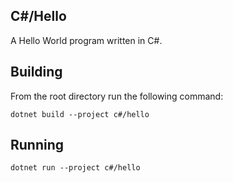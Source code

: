 ## C#/Hello

A Hello World program written in C#.

## Building

From the root directory run the following command:

`dotnet build --project c#/hello`

## Running

`dotnet run --project c#/hello`

